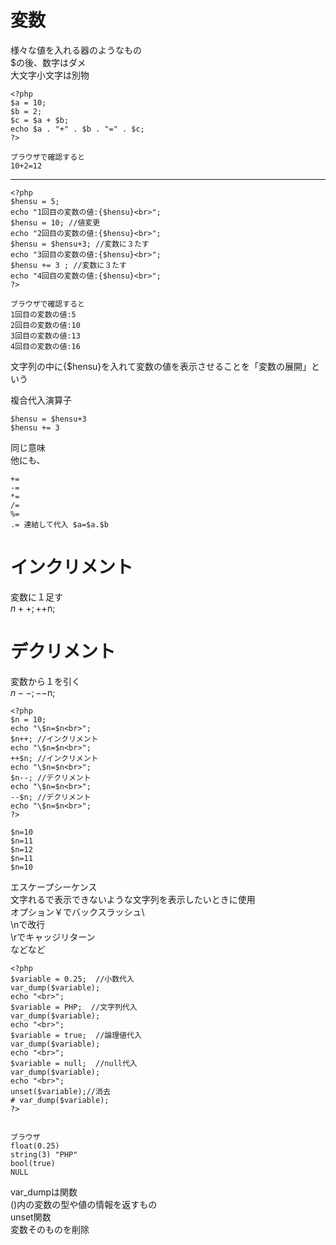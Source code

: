 # 変数 
様々な値を入れる器のようなもの  
$の後、数字はダメ  
大文字小文字は別物  

```
<?php
$a = 10;
$b = 2;
$c = $a + $b;
echo $a . "+" . $b . "=" . $c;
?>

ブラウザで確認すると
10+2=12
```
***
```
<?php
$hensu = 5;
echo "1回目の変数の値:{$hensu}<br>";
$hensu = 10; //値変更
echo "2回目の変数の値:{$hensu}<br>";
$hensu = $hensu+3; //変数に３たす
echo "3回目の変数の値:{$hensu}<br>";
$hensu += 3 ; //変数に３たす
echo "4回目の変数の値:{$hensu}<br>";
?>

ブラウザで確認すると
1回目の変数の値:5
2回目の変数の値:10
3回目の変数の値:13
4回目の変数の値:16
```
文字列の中に{$hensu}を入れて変数の値を表示させることを「変数の展開」という  

複合代入演算子  
```
$hensu = $hensu+3  
$hensu += 3
```
同じ意味  
他にも、
```
+=
-=
*=
/=
%=
.= 連結して代入 $a=$a.$b
```

# インクリメント   
変数に１足す  
$n++; ++$n;  

# デクリメント   
変数から１を引く  
$n--; --$n;  

```
<?php
$n = 10;
echo "\$n=$n<br>";
$n++; //インクリメント 
echo "\$n=$n<br>";
++$n; //インクリメント 
echo "\$n=$n<br>";
$n--; //デクリメント 
echo "\$n=$n<br>";
--$n; //デクリメント 
echo "\$n=$n<br>";
?>

$n=10
$n=11
$n=12
$n=11
$n=10
```
エスケープシーケンス  
文字れるで表示できないような文字列を表示したいときに使用  
オプション￥でバックスラッシュ\  
\nで改行  
\rでキャッジリターン  
などなど  

```
<?php
$variable = 0.25;  //小数代入
var_dump($variable);
echo "<br>";
$variable = PHP;  //文字列代入
var_dump($variable);
echo "<br>";
$variable = true;  //論理値代入
var_dump($variable);
echo "<br>";
$variable = null;  //null代入
var_dump($variable);
echo "<br>";
unset($variable);//消去
# var_dump($variable);
?>


ブラウザ
float(0.25)
string(3) "PHP"
bool(true)
NULL
```
var_dumpは関数   
()内の変数の型や値の情報を返すもの    
unset関数  
変数そのものを削除  
